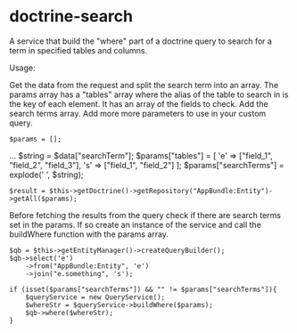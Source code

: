 # doctrine-search
A service that build the "where" part of a doctrine query to search for a term in specified tables and columns.

Usage:

Get the data from the request and split the search term into an array.
The params array has a "tables" array where the alias of the table to search in is the key of each element.
It has an array of the fields to check.
Add the search terms array.
Add more more parameters to use in your custom query.

    $params = [];
...
    $string = $data["searchTerm"];
    $params["tables"] = [
        'e' => ["field_1", "field_2", "field_3"],
        's' => ["field_1", "field_2"]
    ];
    $params["searchTerms"] = explode(' ', $string);

    $result = $this->getDoctrine()->getRepository("AppBundle:Entity")->getAll($params);


Before fetching the results from the query check if there are search terms set in the params.
If so create an instance of the service and call the buildWhere function with the params array.

    $qb = $this->getEntityManager()->createQueryBuilder();
    $qb->select('e')
        ->from("AppBundle:Entity", 'e')
        ->join("e.something", 's');

    if (isset($params["searchTerms"]) && "" != $params["searchTerms"]){
        $queryService = new QueryService();
        $whereStr = $queryService->buildWhere($params);
        $qb->where($whereStr);
    }
